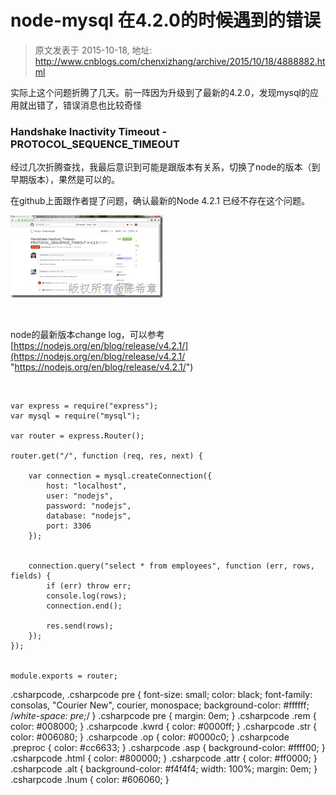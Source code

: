 # node-mysql 在4.2.0的时候遇到的错误 
> 原文发表于 2015-10-18, 地址: http://www.cnblogs.com/chenxizhang/archive/2015/10/18/4888882.html 


实际上这个问题折腾了几天。前一阵因为升级到了最新的4.2.0，发现mysql的应用就出错了，错误消息也比较奇怪

 ### Handshake Inactivity Timeout - PROTOCOL\_SEQUENCE\_TIMEOUT

 经过几次折腾查找，我最后意识到可能是跟版本有关系，切换了node的版本（到早期版本），果然是可以的。

 在github上面跟作者提了问题，确认最新的Node 4.2.1 已经不存在这个问题。

 [![image](./images/4888882-9072-20151018083914179-328889163.png "image")](http://images2015.cnblogs.com/blog/9072/201510/9072-20151018083913163-1060336748.png)

  

 node的最新版本change log，可以参考 [https://nodejs.org/en/blog/release/v4.2.1/](https://nodejs.org/en/blog/release/v4.2.1/ "https://nodejs.org/en/blog/release/v4.2.1/")

  


```
var express = require("express");
var mysql = require("mysql");

var router = express.Router();

router.get("/", function (req, res, next) {

    var connection = mysql.createConnection({
        host: "localhost",
        user: "nodejs",
        password: "nodejs",
        database: "nodejs",
        port: 3306
    });


    connection.query("select * from employees", function (err, rows, fields) {
        if (err) throw err;
        console.log(rows);
        connection.end();

        res.send(rows);
    });
});


module.exports = router;
```

.csharpcode, .csharpcode pre
{
 font-size: small;
 color: black;
 font-family: consolas, "Courier New", courier, monospace;
 background-color: #ffffff;
 /*white-space: pre;*/
}
.csharpcode pre { margin: 0em; }
.csharpcode .rem { color: #008000; }
.csharpcode .kwrd { color: #0000ff; }
.csharpcode .str { color: #006080; }
.csharpcode .op { color: #0000c0; }
.csharpcode .preproc { color: #cc6633; }
.csharpcode .asp { background-color: #ffff00; }
.csharpcode .html { color: #800000; }
.csharpcode .attr { color: #ff0000; }
.csharpcode .alt 
{
 background-color: #f4f4f4;
 width: 100%;
 margin: 0em;
}
.csharpcode .lnum { color: #606060; }
